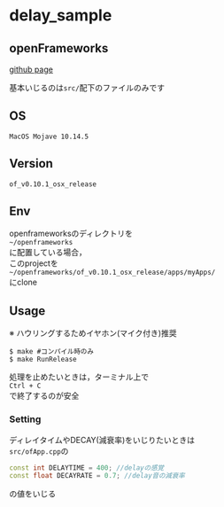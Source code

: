 # delay_sample

## openFrameworks
[github page](https://github.com/openframeworks/openFrameworks)

基本いじるのは`src/`配下のファイルのみです

## OS

`MacOS Mojave 10.14.5`

## Version

`of_v0.10.1_osx_release`

## Env

openframeworksのディレクトリを  
`~/openframeworks`  
に配置している場合，  
このprojectを  
`~/openframeworks/of_v0.10.1_osx_release/apps/myApps/`  
にclone

## Usage

※ ハウリングするためイヤホン(マイク付き)推奨

```shell
$ make #コンパイル時のみ
$ make RunRelease
```

処理を止めたいときは，ターミナル上で  
`Ctrl + C`  
で終了するのが安全

### Setting

ディレイタイムやDECAY(減衰率)をいじりたいときは  
`src/ofApp.cpp`の  
```cpp
const int DELAYTIME = 400; //delayの感覚
const float DECAYRATE = 0.7; //delay音の減衰率
```
の値をいじる